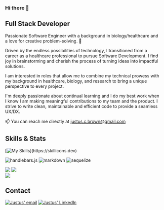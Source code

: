 ### Hi there 👋

## Full Stack Developer
Passionate Software Engineer with a background in biology/healthcare and a love for creative problem-solving. 🚀

Driven by the endless possibilities of technology, I transitioned from a career as a healthcare professional to pursue Software Development. I find joy in brainstorming and cherish the process of turning ideas into impactful solutions.

I am interested in roles that allow me to combine my technical prowess with my background in healthcare, biology, and research to bring a unique perspective to every project. 

I'm deeply passionate about continual learning and I do my best work when I know I am making meaningful contributions to my team and the product. I strive to write clean, maintainable and efficient code to provide a seamless UX/DX.

📫 You can reach me directly at justus.c.brown@gmail.com

## Skills & Stats

[![My Skills](https://skillicons.dev/icons?i=js,ts,aws,react,tailwind,css,bootstrap,bash,docker,jest,github,git,heroku,mongodb,mysql,dynamodb,nodejs,vscode,jquery,html,vue,)](https://skillicons.dev)

![handlebars.js](https://img.shields.io/badge/Handlebars.js-f0772b?style=for-the-badge&logo=handlebarsdotjs&logoColor=black)
![markdown](https://img.shields.io/badge/Markdown-000000?style=for-the-badge&logo=markdown&logoColor=white)
![sequelize](https://img.shields.io/badge/Sequelize-52B0E7?style=for-the-badge&logo=Sequelize&logoColor=white)

![](https://github-profile-summary-cards.vercel.app/api/cards/profile-details?username=brownj47&theme=vue)
![](https://github-readme-stats.vercel.app/api?username=brownj47)
<br>
![](https://github-readme-stats.vercel.app/api/top-langs/?username=brownj47)

## Contact

[![Justus' email](https://img.shields.io/badge/Gmail-D14836?style=for-the-badge&logo=gmail&logoColor=white)](mailto:justus.c.brown@gmail.com) [![Justus' LinkedIn](https://img.shields.io/badge/LinkedIn-0077B5?style=for-the-badge&logo=linkedin&logoColor=white)](https://www.linkedin.com/in/justus-b-8a1158108/)

<!--
**brownj47/brownj47** is a ✨ _special_ ✨ repository because its `README.md` (this file) appears on your GitHub profile.

Here are some ideas to get you started:

- 🔭 I’m currently working on ...
- 🌱 I’m currently learning ...
- 👯 I’m looking to collaborate on ...
- 🤔 I’m looking for help with ...
- 💬 Ask me about ...
- 📫 How to reach me: ...
- 😄 Pronouns: ...
- ⚡ Fun fact: ...
-->
